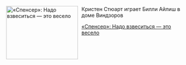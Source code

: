 <!--2025-06-25 10:15:56-->
<div class="yb">
  <div class="rss kino_kino"><a href="https://www.kino-teatr.ru/kino/art/tv/6209/" title="«Спенсер»: Надо взвеситься — это весело"><img src="https://www.kino-teatr.ru/art/9/0/6209/poster.jpg" width="196" height="147" align="left" hspace="5" style="margin: 0px 10px 0px 5px" alt="«Спенсер»: Надо взвеситься — это весело"/></a>Кристен Стюарт играет Билли Айлиш в доме Виндзоров <p class="titl"><a href="https://www.kino-teatr.ru/kino/art/tv/6209/">«Спенсер»: Надо взвеситься — это весело</a></p></div>
</div>
